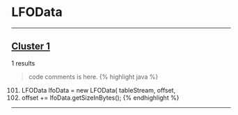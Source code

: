 # LFOData

***

## [Cluster 1](./1)
1 results
> code comments is here.
{% highlight java %}
101. LFOData lfoData = new LFOData( tableStream, offset,
103. offset += lfoData.getSizeInBytes();
{% endhighlight %}

***

